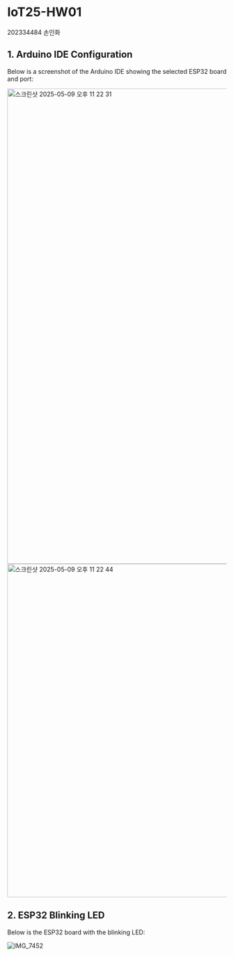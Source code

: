 # IoT25-HW01
202334484 손인화


## 1. Arduino IDE Configuration
Below is a screenshot of the Arduino IDE showing the selected ESP32 board and port:

<img width="1092" alt="스크린샷 2025-05-09 오후 11 22 31" src="https://github.com/user-attachments/assets/1f64aafe-4e00-4e69-9c2d-62d6f43b3e12" />
<img width="766" alt="스크린샷 2025-05-09 오후 11 22 44" src="https://github.com/user-attachments/assets/bb6c255b-b191-4bc5-9237-e34deb027e26" />


## 2. ESP32 Blinking LED
Below is the ESP32 board with the blinking LED:

![IMG_7452](https://github.com/user-attachments/assets/a2421958-d4c8-4dae-9b61-0e31d7113896)
